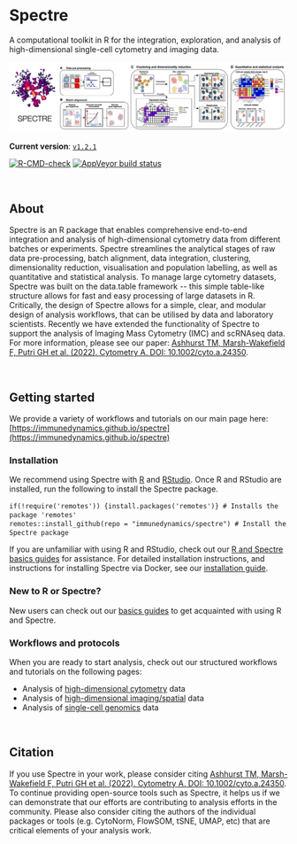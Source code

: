 # Spectre

A computational toolkit in R for the integration, exploration, and analysis of high-dimensional single-cell cytometry and imaging data.

<img src="https://raw.githubusercontent.com/immunedynamics/immunedynamics.github.io/master/images/Spectre.png"/>

**Current version**: [`v1.2.1`](https://github.com/ImmuneDynamics/Spectre/releases)

[![R-CMD-check](https://github.com/ImmuneDynamics/Spectre/actions/workflows/check-standard.yaml/badge.svg)](https://github.com/ImmuneDynamics/Spectre/actions/workflows/check-standard.yaml)
[![AppVeyor build status](https://ci.appveyor.com/api/projects/status/akhvb8wub6d6xhtd?svg=true)](https://ci.appveyor.com/project/tomashhurst/spectre)

<br/>

## About

Spectre is an R package that enables comprehensive end-to-end integration and analysis of high-dimensional cytometry data from different batches or experiments. Spectre streamlines the analytical stages of raw data pre-processing, batch alignment, data integration, clustering, dimensionality reduction, visualisation and population labelling, as well as quantitative and statistical analysis. To manage large cytometry datasets, Spectre was built on the data.table framework -- this simple table-like structure allows for fast and easy processing of large datasets in R. Critically, the design of Spectre allows for a simple, clear, and modular design of analysis workflows, that can be utilised by data and laboratory scientists. Recently we have extended the functionality of Spectre to support the analysis of Imaging Mass Cytometry (IMC) and scRNAseq data. For more information, please see our paper: [Ashhurst TM, Marsh-Wakefield F, Putri GH et al. (2022). Cytometry A. DOI: 10.1002/cyto.a.24350](https://doi.org/10.1002/cyto.a.24350).

<br/>


## Getting started

We provide a variety of workflows and tutorials on our main page here: [https://immunedynamics.github.io/spectre](https://immunedynamics.github.io/spectre)

### Installation

We recommend using Spectre with [R](https://cran.r-project.org/mirrors.html) and [RStudio](https://www.rstudio.com/products/rstudio/download/#download). Once R and RStudio are installed, run the following to install the Spectre package.

```         
if(!require('remotes')) {install.packages('remotes')} # Installs the package 'remotes'
remotes::install_github(repo = "immunedynamics/spectre") # Install the Spectre package
```

If you are unfamiliar with using R and RStudio, check out our [R and Spectre basics guides](https://immunedynamics.io/spectre/install/#Basics_guide) for assistance. For detailed installation instructions, and instructions for installing Spectre via Docker, see our [installation guide](https://immunedynamics.io/spectre/install/).

### New to R or Spectre?

New users can check out our [basics guides](https://immunedynamics.io/spectre/install/#Basics_guide) to get acquainted with using R and Spectre.

### Workflows and protocols

When you are ready to start analysis, check out our structured workflows and tutorials on the following pages:

-   Analysis of [high-dimensional cytometry](https://immunedynamics.github.io/spectre/cytometry) data
-   Analysis of [high-dimensional imaging/spatial](https://immunedynamics.github.io/spectre/spatial/) data  
-   Analysis of [single-cell genomics](https://immunedynamics.github.io/spectre/single-cell/) data

<br/>

## Citation

If you use Spectre in your work, please consider citing [Ashhurst TM, Marsh-Wakefield F, Putri GH et al. (2022). Cytometry A. DOI: 10.1002/cyto.a.24350](https://doi.org/10.1002/cyto.a.24350). To continue providing open-source tools such as Spectre, it helps us if we can demonstrate that our efforts are contributing to analysis efforts in the community. Please also consider citing the authors of the individual packages or tools (e.g. CytoNorm, FlowSOM, tSNE, UMAP, etc) that are critical elements of your analysis work.

<br/>
